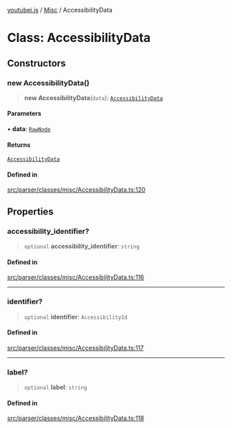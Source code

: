 [youtubei.js](../../../README.md) / [Misc](../README.md) / AccessibilityData

# Class: AccessibilityData

## Constructors

### new AccessibilityData()

> **new AccessibilityData**(`data`): [`AccessibilityData`](AccessibilityData.md)

#### Parameters

• **data**: [`RawNode`](../../APIResponseTypes/type-aliases/RawNode.md)

#### Returns

[`AccessibilityData`](AccessibilityData.md)

#### Defined in

[src/parser/classes/misc/AccessibilityData.ts:120](https://github.com/LuanRT/YouTube.js/blob/e1650e12979e68b9546bc63989f86b651960a10a/src/parser/classes/misc/AccessibilityData.ts#L120)

## Properties

### accessibility\_identifier?

> `optional` **accessibility\_identifier**: `string`

#### Defined in

[src/parser/classes/misc/AccessibilityData.ts:116](https://github.com/LuanRT/YouTube.js/blob/e1650e12979e68b9546bc63989f86b651960a10a/src/parser/classes/misc/AccessibilityData.ts#L116)

***

### identifier?

> `optional` **identifier**: `AccessibilityId`

#### Defined in

[src/parser/classes/misc/AccessibilityData.ts:117](https://github.com/LuanRT/YouTube.js/blob/e1650e12979e68b9546bc63989f86b651960a10a/src/parser/classes/misc/AccessibilityData.ts#L117)

***

### label?

> `optional` **label**: `string`

#### Defined in

[src/parser/classes/misc/AccessibilityData.ts:118](https://github.com/LuanRT/YouTube.js/blob/e1650e12979e68b9546bc63989f86b651960a10a/src/parser/classes/misc/AccessibilityData.ts#L118)
